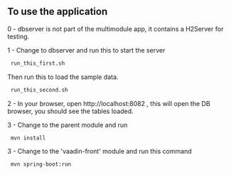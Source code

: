 ## To use the application

0 - dbserver is not part of the multimodule app, it contains a H2Server for testing.

1 - Change to dbserver and run this to start the server

   ```bash
    run_this_first.sh 
   ```

  Then run this to load the sample data.

   ```bash
    run_this_second.sh
   ```
   
2 - In your browser, open http://localhost:8082 , this will open the DB browser, you should see the tables loaded.

3 - Change to the parent module and run

   ```bash
    mvn install
   ``` 
   
3 - Change to the 'vaadin-front' module and run this command

   ```bash
    mvn spring-boot:run
   ``` 


